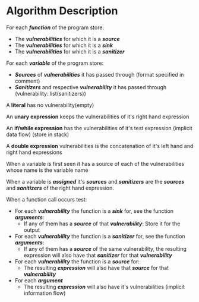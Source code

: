# Algorithm Description

For each ***function*** of the program store:
  * The ***vulnerabilities*** for which it is a ***source***
  * The ***vulnerabilities*** for which it is a ***sink***
  * The ***vulnerabilities*** for which it is a ***sanitizer***

For each ***variable*** of the program store:
  * ***Sources*** of ***vulnerabilities*** it has passed through (format specified in comment)
  * ***Sanitizers*** and respective ***vulnerability*** it has passed through (vulnerability: list(sanitizers))

A **literal** has no vulnerability(empty)

An **unary expression** keeps the vulnerabilities of it's right hand expression

An **if/while expression** has the vulnerabilities of it's test expression (implicit data flow) (store in stack)

A **double expression** vulnerabilities is the concatenation of it's left hand and right hand expressions

When a variable is first seen it has a source of each of the vulnerabilities whose name is the variable name

When a variable is ***assigned*** it's ***sources*** and ***sanitizers*** are the ***sources*** and ***sanitizers*** of the right hand expression.

When a function call occurs test:
  * For each ***vulnerability*** the function is a ***sink*** for, see the function ***arguments***:
    * If any of them has a ***source*** of that ***vulnerability***: Store it for the output
  * For each ***vulnerability*** the function is a ***sanitizer*** for, see the function ***arguments***:
    * If any of them has a ***source*** of the same vulnerability, the resulting expression will also have that ***sanitizer*** for that ***vulnerability***
  * For each ***vulnerability*** the function is a ***source*** for:
    * The resulting ***expression*** will also have that ***source*** for that ***vulnerability***
  * For each ***argument***
    * The resulting ***expression*** will also have it's vulnerabilities (implicit information flow)
